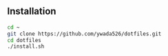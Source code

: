 ## Installation
```sh
cd ~
git clone https://github.com/ywada526/dotfiles.git
cd dotfiles
./install.sh
```
